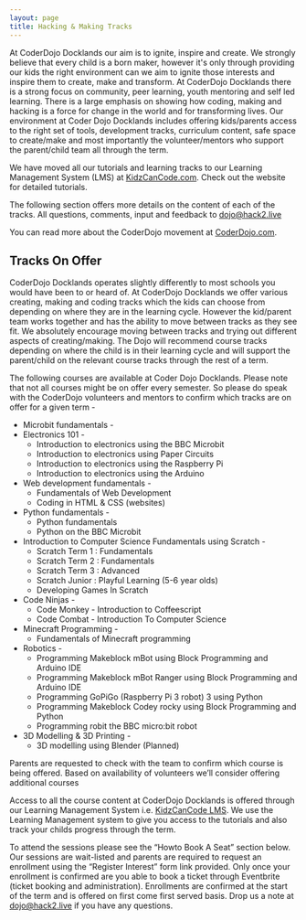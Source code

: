 ```yaml
---
layout: page
title: Hacking & Making Tracks 
---
```


At CoderDojo Docklands our aim is to ignite, inspire and create. We strongly believe that every child is a born maker, however it's only through providing our kids the right environment can we aim to ignite those interests and inspire them to create, make and transform. At CoderDojo Docklands there is a strong focus on community, peer learning, youth mentoring and self led learning. There is a large emphasis on showing how coding, making and hacking is a force for change in the world and for transforming lives. Our environment at Coder Dojo Docklands includes offering kids/parents access to the right set of tools, development tracks, curriculum content, safe space to create/make and most importantly the volunteer/mentors who support the parent/child team all through the term.  

We have moved all our tutorials and learning tracks to our Learning Management System (LMS) at [KidzCanCode.com](https://learning.kidzcancode.com/). Check out the website for detailed tutorials.

The following section offers more details on the content of each of the tracks. All questions, comments, input and feedback to dojo@hack2.live

You can read more about the CoderDojo movement at [CoderDojo.com](https://coderdojo.com/about/).

## Tracks On Offer

CoderDojo Docklands operates slightly differently to most schools you would have been to or heard of. At CoderDojo Docklands we offer various creating, making and coding tracks which the kids can choose from depending on where they are in the learning cycle. However the kid/parent team works together and has the ability to move between tracks as they see fit. We absolutely encourage moving between tracks and trying out different aspects of creating/making. The Dojo will recommend course tracks depending on where the child is in their learning cycle and will support the parent/child on the relevant course tracks through the rest of a term. 

The following courses are available at Coder Dojo Docklands. Please note that not all courses might be on offer every semester. So please do speak with the CoderDojo volunteers and mentors to confirm which tracks are on offer for a given term - 

* Microbit fundamentals -
* Electronics 101 -
  * Introduction to electronics using the BBC Microbit
  * Introduction to electronics using Paper Circuits
  * Introduction to electronics using the Raspberry Pi
  * Introduction to electronics using the Arduino 
* Web development fundamentals -
  * Fundamentals of Web Development
  * Coding in HTML & CSS (websites)
* Python fundamentals -
  * Python fundamentals
  * Python on the BBC Microbit
* Introduction to Computer Science Fundamentals using Scratch -
  * Scratch Term 1 : Fundamentals
  * Scratch Term 2 : Fundamentals
  * Scratch Term 3 : Advanced
  * Scratch Junior : Playful Learning (5-6 year olds)
  * Developing Games In Scratch
* Code Ninjas -
  * Code Monkey - Introduction to Coffeescript
  * Code Combat - Introduction To Computer Science
* Minecraft Programming - 
  * Fundamentals of Minecraft programming 
* Robotics - 
  * Programming Makeblock mBot using Block Programming and Arduino IDE
  * Programming Makeblock mBot Ranger using Block Programming and Arduino IDE
  * Programming GoPiGo (Raspberry Pi 3 robot) 3 using Python  
  * Programming Makeblock Codey rocky using Block Programming and Python
  * Programming robit the BBC micro:bit robot
* 3D Modelling & 3D Printing - 
  * 3D modelling using Blender (Planned)

Parents are requested to check with the team to confirm which course is being offered. Based on availability of volunteers we’ll consider offering additional courses

Access to all the course content at CoderDojo Docklands is offered through our Learning Management System i.e. [KidzCanCode LMS](https://learning.kidzcancode.com). We use the Learning Management system to give you access to the tutorials and also track your childs progress through the term.

To attend the sessions please see the “Howto Book A Seat” section below. Our sessions are wait-listed and parents are required to request an enrollment using the “Register Interest” form link provided. Only once your enrollment is confirmed are you able to book a ticket through Eventbrite (ticket booking and administration). Enrollments are confirmed at the start of the term and is offered on first come first served basis. Drop us a note at dojo@hack2.live if you have any questions.
